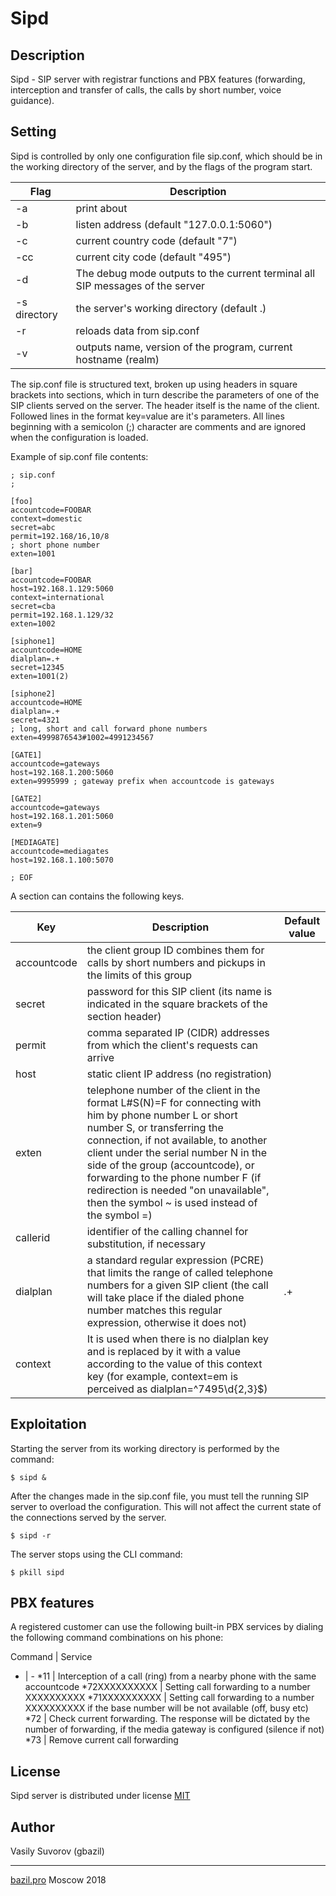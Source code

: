 # Sipd

## Description

Sipd - SIP server with registrar functions and PBX features (forwarding, interception and transfer of calls, the calls by short number, voice guidance).

## Setting

Sipd is controlled by only one configuration file sip.conf, which should be in the working directory of the server, and by the flags of the program start.

Flag | Description
-|-
-a | print about
-b | listen address (default "127.0.0.1:5060")
-c | current country code (default "7")
-cc | current city code (default "495")
-d | The debug mode outputs to the current terminal all SIP messages of the server
-s directory | the server's working directory (default .)
-r | reloads data from sip.conf
-v | outputs name, version of the program, current hostname (realm)

The sip.conf file is structured text, broken up using headers in square brackets into sections, which in turn describe the parameters of one of the SIP clients served on the server. The header itself is the name of the client. Followed lines in the format key=value are it's parameters. All lines beginning with a semicolon (;) character are comments and are ignored when the configuration is loaded.

Example of sip.conf file contents:

    ; sip.conf
    ;

    [foo]
    accountcode=FOOBAR
    context=domestic
    secret=abc
    permit=192.168/16,10/8
    ; short phone number
    exten=1001

    [bar]
    accountcode=FOOBAR
    host=192.168.1.129:5060
    context=international
    secret=cba
    permit=192.168.1.129/32
    exten=1002

    [siphone1]
    accountcode=HOME
    dialplan=.+
    secret=12345
    exten=1001(2)

    [siphone2]
    accountcode=HOME
    dialplan=.+
    secret=4321
    ; long, short and call forward phone numbers
    exten=4999876543#1002=4991234567

    [GATE1]
    accountcode=gateways
    host=192.168.1.200:5060
    exten=9995999 ; gateway prefix when accountcode is gateways

    [GATE2]
    accountcode=gateways
    host=192.168.1.201:5060
    exten=9

    [MEDIAGATE]
    accountcode=mediagates
    host=192.168.1.100:5070

    ; EOF


A section can contains the following keys.

Key | Description | Default value
-|-|-
accountcode | the client group ID combines them for calls by short numbers and pickups in the limits of this group |
secret | password for this SIP client (its name is indicated in the square brackets of the section header) |
permit | comma separated IP (CIDR) addresses from which the client's requests can arrive |
host | static client IP address (no registration) |
exten | telephone number of the client in the format L#S(N)=F for connecting with him by phone number L or short number S, or transferring the connection, if not available, to another client under the serial number N in the side of the group (accountcode), or forwarding to the phone number F (if redirection is needed "on unavailable", then the symbol ~ is used instead of the symbol =) |
callerid | identifier of the calling channel for substitution, if necessary
dialplan | a standard regular expression (PCRE) that limits the range of called telephone numbers for a given SIP client (the call will take place if the dialed phone number matches this regular expression, otherwise it does not) | .+
context | It is used when there is no dialplan key and is replaced by it with a value according to the value of this context key (for example, context=em is perceived as dialplan=^7495\d{2,3}$)

## Exploitation

Starting the server from its working directory is performed by the command:

    $ sipd &

After the changes made in the sip.conf file, you must tell the running SIP server to overload the configuration. This will not affect the current state of the connections served by the server.

    $ sipd -r

The server stops using the CLI command:

    $ pkill sipd

## PBX features

A registered customer can use the following built-in PBX services by dialing the following command combinations on his phone:

Command | Service
- | -
*11 | Interception of a call (ring) from a nearby phone with the same accountcode
*72XXXXXXXXXX | Setting call forwarding to a number XXXXXXXXXX
*71XXXXXXXXXX | Setting call forwarding to a number XXXXXXXXXX if the base number will be not available (off, busy etc)
*72 | Check current forwarding. The response will be dictated by the number of forwarding, if the media gateway is configured (silence if not)
*73 | Remove current call forwarding

## License

Sipd server is distributed under license [MIT](https://github.com/gbazil/sipd/blob/master/LICENSE)

## Author

Vasily Suvorov (gbazil)

---
[bazil.pro](http://bazil.pro) Moscow 2018
